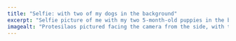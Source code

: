 ```yaml
---
title: "Selfie: with two of my dogs in the background"
excerpt: "Selfie picture of me with my two 5-month-old puppies in the background."
imagealt: "Protesilaos pictured facing the camera from the side, with two of his dogs behind him"
---
```

